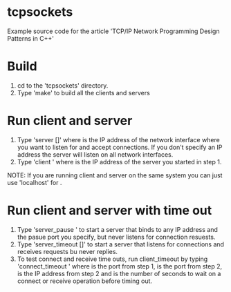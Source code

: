 tcpsockets
==========

Example source code for the article 'TCP/IP Network Programming Design Patterns in C++'

Build
=====

1. cd to the 'tcpsockets' directory.
2. Type 'make' to build all the clients and servers

Run client and server
=====================

1. Type 'server <port> [<ip>]' where <ip> is the IP address of
   the network interface where you want to listen for and accept
   connections. If you don't specify an IP address the server
   will listen on all network interfaces.
2. Type 'client <port> <ip>' where <ip> is the IP address of the
   server you started in step 1. 

NOTE: If you are running client and server on the same system you
      can just use 'localhost' for <ip>.

Run client and server with time out
===================================

1. Type 'server_pause <pause port>' to start a server that binds
   to any IP address and the pasue port you specify, but never
   listens for connection resuests.
2. Type 'server_timeout <time out port> [<ip>]' to start a server that 
   listens for connections and receives requests bu never replies.
3. To test connect and receive time outs, run client_timeout by typing
   'connect_timeout <pause port> <time out port> <ip> <time out>' where
   <pause port> is the port from step 1, <time out port> is the port
   from step 2, <ip> is the IP address from step 2 and <time out> is
   the number of seconds to wait on a connect or receive operation 
   before timing out.